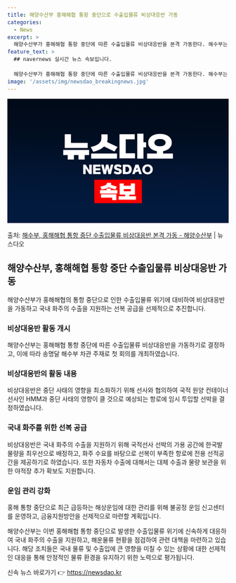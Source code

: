 ```yaml
---
title: 해양수산부 홍해해협 통항 중단으로 수출입물류 비상대응반 가동
categories:
  - News
excerpt: >
  해양수산부가 홍해해협 통항 중단에 따른 수출입물류 비상대응반을 본격 가동한다. 해수부는 지난 11일 서울 한…
feature_text: >
  ## navernews 실시간 뉴스 속보입니다.

  해양수산부가 홍해해협 통항 중단에 따른 수출입물류 비상대응반을 본격 가동한다. 해수부는 지난 11일 서울 한…
image: '/assets/img/newsdao_breakingnews.jpg'
---
```


![뉴스다오 속보](/assets/img/newsdao_breakingnews.jpg)

<p>출처: <a href="https://newsdao.kr/2979" rel="dofollow">해수부, 홍해해협 통항 중단 수출입물류 비상대응반 본격 가동 - 해양수산부</a> | 뉴스다오</p>

<h2 data-ke-size="size26">해양수산부, 홍해해협 통항 중단 수출입물류 비상대응반 가동</h2>
<p data-ke-size="size16">해양수산부가 홍해해협의 통항 중단으로 인한 수출입물류 위기에 대비하여 비상대응반을 가동하고 국내 화주의 수출을 지원하는 선복 공급을 선제적으로 추진합니다.</p>

<h3>비상대응반 활동 개시</h3>
<p data-ke-size="size16">해양수산부는 홍해해협 통항 중단에 따른 수출입물류 비상대응반을 가동하기로 결정하고, 이에 따라 송명달 해수부 차관 주재로 첫 회의를 개최하였습니다.</p>

<h3>비상대응반의 활동 내용</h3>
<p data-ke-size="size16">비상대응반은 중단 사태의 영향을 최소화하기 위해 선사와 협의하여 국적 원양 컨테이너선사인 HMM과 중단 사태의 영향이 클 것으로 예상되는 항로에 임시 투입할 선박을 결정하였습니다.</p>

<h3>국내 화주를 위한 선복 공급</h3>
<p data-ke-size="size16">비상대응반은 국내 화주의 수출을 지원하기 위해 국적선사 선박의 가용 공간에 한국발 물량을 최우선으로 배정하고, 화주 수요를 바탕으로 선복이 부족한 항로에 전용 선적공간을 제공하기로 하였습니다. 또한 자동차 수출에 대해서는 대체 수출과 물량 보관을 위한 야적장 추가 확보도 지원합니다.</p>

<h3>운임 관리 강화</h3>
<p data-ke-size="size16">홍해 통항 중단으로 최근 급등하는 해상운임에 대한 관리를 위해 불공정 운임 신고센터를 운영하고, 금융지원방안을 선제적으로 마련할 계획입니다.</p>

해양수산부는 이번 홍해해협 통항 중단으로 발생한 수출입물류 위기에 신속하게 대응하여 국내 화주의 수출을 지원하고, 해운물류 현황을 점검하여 관련 대책을 마련하고 있습니다. 해당 조치들은 국내 물류 및 수출입에 큰 영향을 미칠 수 있는 상황에 대한 선제적인 대응을 통해 안정적인 물류 환경을 유지하기 위한 노력으로 평가됩니다. 

신속 뉴스 바로가기 👉 <a href="https://newsdao.kr" rel="dofollow">https://newsdao.kr</a>


